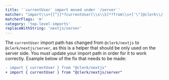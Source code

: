 ```yaml
---
title: '`currentUser` import moved under `/server`'
matcher: "import\\s+{[^}]*?currentUser[\\s\\S]*?from\\s+['\"]@clerk\\/(nextjs)(?!\/server)[\\s\\S]*?['\"]"
matcherFlags: 'm'
category: 'top-level-imports'
replaceWithString: 'nextjs/server'
---
```


The `currentUser` import path has changed from `@clerk/nextjs` to `@clerk/nextjs/server`, as this is a helper that should be only used on the server side. You must update your import path in order for it to work correctly. Example below of the fix that needs to be made:

```diff
- import { currentUser } from "@clerk/nextjs"
+ import { currentUser } from "@clerk/nextjs/server"
```
